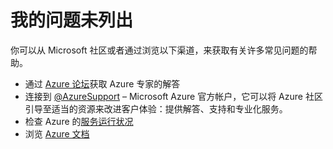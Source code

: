 <properties
    pageTitle="My issue is not listed"
    description="我的问题未列出"
    service="microsoft.analysisservices"
    resource="servers"
    authors="ashameer"
    resourceTags=""
    selfHelpType="resource"
    supportTopicIds=""
    productPesIds=""
    displayOrder=""
    cloudEnvironments="public"
    issueNotListed="true"
 />


# 我的问题未列出

你可以从 Microsoft 社区或者通过浏览以下渠道，来获取有关许多常见问题的帮助。

* 通过 [Azure 论坛](https://azure.microsoft.com/support/forums/)获取 Azure 专家的解答
* 连接到 [@AzureSupport](https://twitter.com/azuresupport) – Microsoft Azure 官方帐户，它可以将 Azure 社区引导至适当的资源来改进客户体验：提供解答、支持和专业化服务。
* 检查 Azure 的[服务运行状况](data-blade:hubsextension.serviceshealthblade)
* 浏览 [Azure 文档](https://azure.microsoft.com/documentation/)



<!--HONumber=Oct16_HO4-->


